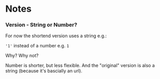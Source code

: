 # Notes


### Version - String or Number?

For now the shortend version uses a string e.g.:

`'1'` instead of a number e.g. `1`

Why? Why not?

Number is shorter, but less flexible. And the "original" version is also a string (because it's bascially an url).


